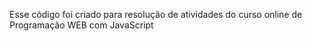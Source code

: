 Esse código foi criado para resolução de atividades do curso online de Programação WEB com JavaScript
